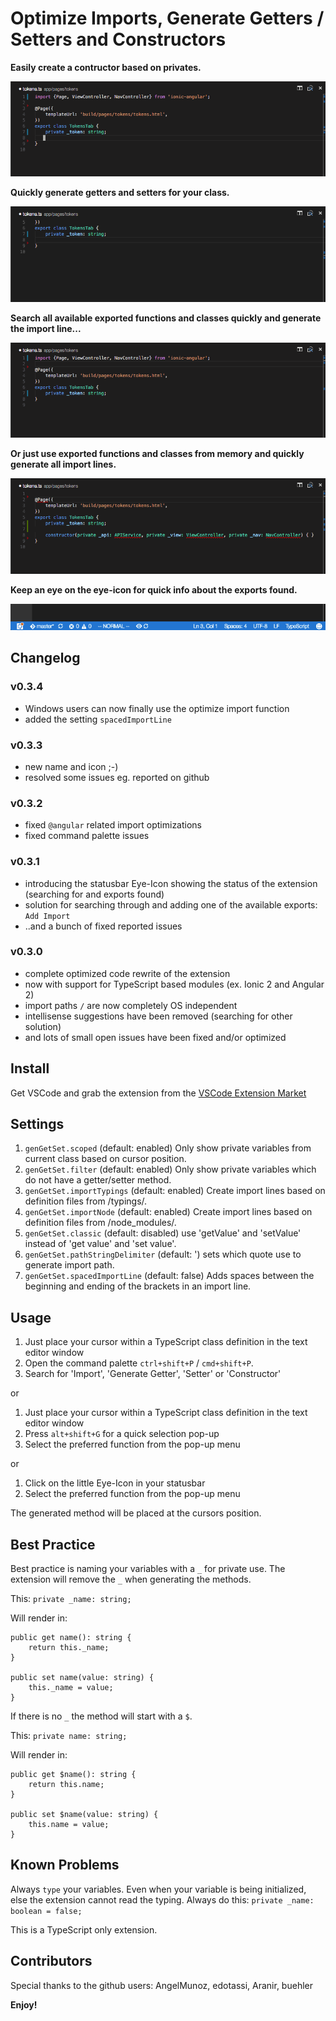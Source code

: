 # Optimize Imports, Generate Getters / Setters and Constructors

**Easily create a contructor based on privates.**

![Constructor](demo_constructor.gif)

**Quickly generate getters and setters for your class.**

![GetSet](demo_getset.gif)

**Search all available exported functions and classes quickly and generate the import line...**

![Import](demo_import.gif)

**Or just use exported functions and classes from memory and quickly generate all import lines.**

![Optimize](demo_optimize.gif)

**Keep an eye on the eye-icon for quick info about the exports found.**

![Status](demo_status.gif)


## Changelog

### v0.3.4
+ Windows users can now finally use the optimize import function
+ added the setting `spacedImportLine`

### v0.3.3
+ new name and icon ;-)
+ resolved some issues eg. reported on github

### v0.3.2
+ fixed `@angular` related import optimizations
+ fixed command palette issues

### v0.3.1
+ introducing the statusbar Eye-Icon showing the status of the extension (searching for and exports found)
+ solution for searching through and adding one of the available exports: `Add Import`
+ ..and a bunch of fixed reported issues

### v0.3.0
+ complete optimized code rewrite of the extension
+ now with support for TypeScript based modules (ex. Ionic 2 and Angular 2)
+ import paths `/` are now completely OS independent
+ intellisense suggestions have been removed (searching for other solution)
+ and lots of small open issues have been fixed and/or optimized

## Install
Get VSCode and grab the extension from the [VSCode Extension Market](https://marketplace.visualstudio.com/items?itemName=DSKWRK.vscode-generate-getter-setter)

## Settings

1. `genGetSet.scoped` (default: enabled) Only show private variables from current class based on cursor position.
2. `genGetSet.filter` (default: enabled) Only show private variables which do not have a getter/setter method.
3. `genGetSet.importTypings` (default: enabled) Create import lines based on definition files from /typings/.
3. `genGetSet.importNode` (default: enabled) Create import lines based on definition files from /node_modules/.
4. `genGetSet.classic` (default: disabled) use 'getValue' and 'setValue' instead of 'get value' and 'set value'.
5. `genGetSet.pathStringDelimiter` (default: ') sets which quote use to generate import path.
5. `genGetSet.spacedImportLine` (default: false) Adds spaces between the beginning and ending of the brackets in an import line.

## Usage

1. Just place your cursor within a TypeScript class definition in the text editor window
2. Open the command palette `ctrl+shift+P` / `cmd+shift+P`.
3. Search for 'Import', 'Generate Getter', 'Setter' or 'Constructor'

or

1. Just place your cursor within a TypeScript class definition in the text editor window
2. Press `alt+shift+G` for a quick selection pop-up
3. Select the preferred function from the pop-up menu

or

1. Click on the little Eye-Icon in your statusbar
2. Select the preferred function from the pop-up menu

The generated method will be placed at the cursors position.

## Best Practice

Best practice is naming your variables with a `_` for private use.
The extension will remove the `_` when generating the methods.

This: `private _name: string;`

Will render in:
```
public get name(): string {
    return this._name;
}

public set name(value: string) {
    this._name = value;
}
```

If there is no `_` the method will start with a `$`.

This: `private name: string;`

Will render in:
```
public get $name(): string {
    return this.name;
}

public set $name(value: string) {
    this.name = value;
}
```

## Known Problems

Always `type` your variables. Even when your variable is being initialized, else the extension cannot read the typing.
Always do this: `private _name: boolean = false;`

This is a TypeScript only extension.

## Contributors
Special thanks to the github users:
AngelMunoz, edotassi, Aranir, buehler

**Enjoy!**

